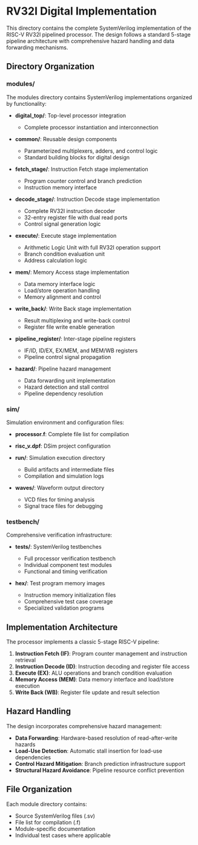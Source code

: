 # RV32I Digital Implementation

This directory contains the complete SystemVerilog implementation of the RISC-V RV32I pipelined processor. The design follows a standard 5-stage pipeline architecture with comprehensive hazard handling and data forwarding mechanisms.

## Directory Organization

### modules/

The modules directory contains SystemVerilog implementations organized by functionality:

- **digital_top/**: Top-level processor integration
  - Complete processor instantiation and interconnection

- **common/**: Reusable design components  
  - Parameterized multiplexers, adders, and control logic
  - Standard building blocks for digital design

- **fetch_stage/**: Instruction Fetch stage implementation
  - Program counter control and branch prediction
  - Instruction memory interface

- **decode_stage/**: Instruction Decode stage implementation
  - Complete RV32I instruction decoder
  - 32-entry register file with dual read ports
  - Control signal generation logic

- **execute/**: Execute stage implementation
  - Arithmetic Logic Unit with full RV32I operation support
  - Branch condition evaluation unit
  - Address calculation logic

- **mem/**: Memory Access stage implementation
  - Data memory interface logic
  - Load/store operation handling
  - Memory alignment and control

- **write_back/**: Write Back stage implementation
  - Result multiplexing and write-back control
  - Register file write enable generation

- **pipeline_register/**: Inter-stage pipeline registers
  - IF/ID, ID/EX, EX/MEM, and MEM/WB registers
  - Pipeline control signal propagation

- **hazard/**: Pipeline hazard management
  - Data forwarding unit implementation
  - Hazard detection and stall control
  - Pipeline dependency resolution

### sim/

Simulation environment and configuration files:

- **processor.f**: Complete file list for compilation
- **risc_v.dpf**: DSim project configuration
- **run/**: Simulation execution directory
  - Build artifacts and intermediate files
  - Compilation and simulation logs

- **waves/**: Waveform output directory
  - VCD files for timing analysis
  - Signal trace files for debugging

### testbench/

Comprehensive verification infrastructure:

- **tests/**: SystemVerilog testbenches
  - Full processor verification testbench
  - Individual component test modules
  - Functional and timing verification

- **hex/**: Test program memory images
  - Instruction memory initialization files
  - Comprehensive test case coverage
  - Specialized validation programs

## Implementation Architecture

The processor implements a classic 5-stage RISC-V pipeline:

1. **Instruction Fetch (IF)**: Program counter management and instruction retrieval
2. **Instruction Decode (ID)**: Instruction decoding and register file access  
3. **Execute (EX)**: ALU operations and branch condition evaluation
4. **Memory Access (MEM)**: Data memory interface and load/store execution
5. **Write Back (WB)**: Register file update and result selection

## Hazard Handling

The design incorporates comprehensive hazard management:

- **Data Forwarding**: Hardware-based resolution of read-after-write hazards
- **Load-Use Detection**: Automatic stall insertion for load-use dependencies  
- **Control Hazard Mitigation**: Branch prediction infrastructure support
- **Structural Hazard Avoidance**: Pipeline resource conflict prevention

## File Organization

Each module directory contains:
- Source SystemVerilog files (.sv)
- File list for compilation (.f)
- Module-specific documentation
- Individual test cases where applicable
